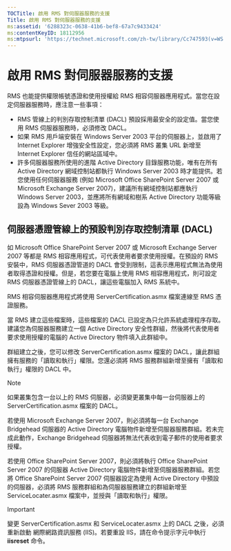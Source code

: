 ```yaml
---
TOCTitle: 啟用 RMS 對伺服器服務的支援
Title: 啟用 RMS 對伺服器服務的支援
ms:assetid: '6288323c-0638-41b6-bef8-67a7c9433424'
ms:contentKeyID: 18112956
ms:mtpsurl: 'https://technet.microsoft.com/zh-tw/library/Cc747593(v=WS.10)'
---
```


啟用 RMS 對伺服器服務的支援
===========================

RMS 也能提供權限帳號憑證和使用授權給 RMS 相容伺服器應用程式。當您在設定伺服器服務時，應注意一些事項：

-   RMS 管線上的判別存取控制清單 (DACL) 預設採用最安全的設定值。當您使用 RMS 伺服器服務時，必須修改 DACL。
-   如果 RMS 用戶端安裝在 Windows Server 2003 平台的伺服器上，並啟用了 Internet Explorer 增強安全性設定，您必須將 RMS 叢集 URL 新增至 Internet Explorer 信任的網站區域中。
-   許多伺服器服務所使用的進階 Active Directory 目錄服務功能，唯有在所有 Active Directory 網域控制站都執行 Windows Server 2003 時才能提供。若您使用任何伺服器服務 (例如 Microsoft Office SharePoint Server 2007 或 Microsoft Exchange Server 2007)，建議所有網域控制站都應執行 Windows Server 2003，並應將所有網域和樹系 Active Directory 功能等級設為 Windows Sever 2003 等級。

伺服器憑證管線上的預設判別存取控制清單 (DACL)
---------------------------------------------

如 Microsoft Office SharePoint Server 2007 或 Microsoft Exchange Server 2007 等都是 RMS 相容應用程式，可代表使用者要求使用授權。在預設的 RMS 安裝中，RMS 伺服器憑證管道的 DACL 會受到限制，這表示應用程式無法為使用者取得憑證和授權。但是，若您要在電腦上使用 RMS 相容應用程式，則可設定 RMS 伺服器憑證管線上的 DACL，讓這些電腦加入 RMS 系統中。

RMS 相容伺服器應用程式將使用 ServerCertification.asmx 檔案連線至 RMS 憑證服務。

當 RMS 建立這些檔案時，這些檔案的 DACL 已設定為只允許系統處理程序存取。建議您為伺服器服務建立一個 Active Directory 安全性群組，然後將代表使用者要求使用授權的電腦的 Active Directory 物件填入此群組中。

群組建立之後，您可以修改 ServerCertification.asmx 檔案的 DACL，讓此群組擁有服務的「讀取和執行」權限。您還必須將 RMS 服務群組新增至擁有「讀取和執行」權限的 DACL 中。

> [!Note]  
> 如果叢集包含一台以上的 RMS 伺服器，必須變更叢集中每一台伺服器上的 ServerCertification.asmx 檔案的 DACL。 

若使用 Microsoft Exchange Server 2007，則必須將每一台 Exchange Bridgehead 伺服器的 Active Directory 電腦物件新增至伺服器服務群組。若未完成此動作，Exchange Bridgehead 伺服器將無法代表收到電子郵件的使用者要求授權。

若使用 Office SharePoint Server 2007，則必須將執行 Office SharePoint Server 2007 的伺服器 Active Directory 電腦物件新增至伺服器服務群組。若您將 Office SharePoint Server 2007 伺服器設定為使用 Active Directory 中預設的伺服器，必須將 RMS 服務群組和為伺服器服務建立的群組新增至 ServiceLocater.asmx 檔案中，並授與「讀取和執行」權限。

> [!Important]  
> 變更 ServerCertification.asmx 和 ServiceLocater.asmx 上的 DACL 之後，必須重新啟動 網際網路資訊服務 (IIS)。若要重設 IIS，請在命令提示字元中執行 **iisreset** 命令。
